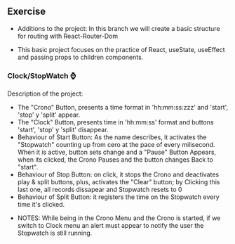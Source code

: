 ## Exercise

- Additions to the project: In this branch we will create a basic structure for routing with React-Router-Dom

- This basic project focuses on the practice of React, useState, useEffect and passing props to children components.

### Clock/StopWatch ⌚

Description of the project:

- The "Crono" Button, presents a time format in 'hh:mm:ss:zzz' and 'start', 'stop' y 'split' appear.
- The "Clock" Button, presents time in 'hh:mm:ss' format and buttons 'start', 'stop' y 'split' disappear.
- Behaviour of Start Button: As the name describes, it activates the "Stopwatch" counting up from cero at the pace of every milisecond. When it is active, button sets change and a "Pause" Button Appears, when its clicked, the Crono Pauses and the button changes Back to "start".
- Behaviour of Stop Button: on click, it stops the Crono and deactivates play & split buttons, plus, activates the "Clear" button; by Clicking this last one, all records dissapear and Stopwatch resets to 0
- Behaviour of Split Button: it registers the time on the Stopwatch every time it's clicked.

* NOTES: While being in the Crono Menu and the Crono is started, if we switch to Clock menu an alert must appear to notify the user the Stopwatch is still running.
